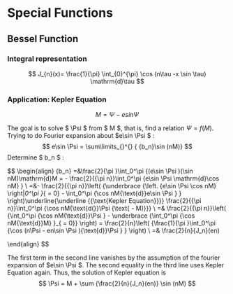 # Special Functions
## Bessel Function
### Integral representation
$$
J_{n}(x)= \frac{1}{\pi} \int_{0}^{\pi} \cos (n\tau -x \sin \tau) \mathrm{d}\tau
$$
### Application: Kepler Equation

$$M = \Psi  - esin\Psi $$

The goal is to solve $ \Psi $ from $ M $, that is, find a relation $\Psi  = f(M)$. Trying to do Fourier expansion about $e\sin \Psi $ :
$$
e\sin \Psi  = \sum\limits_{}^{} { {b_n}\sin (nM)} 
$$
Determine $ b_n $ :

$$
 \begin{align}
{b_n} =&\frac{2}{\pi }\int_0^\pi  {(e\sin \Psi )(\sin nM)\mathrm{d}M =  - \frac{2}{{\pi n}}\int_0^\pi  {e\sin \Psi \mathrm{d}\cos nM} } 
 \\
 =&- \frac{2}{{\pi n}}\left( {\underbrace {\left. {e\sin \Psi \cos nM} \right|_0^\pi }_{ = 0} - \int_0^\pi  {\cos nM{\text{d}}e\sin \Psi } } \right)\underline{\underline {{\text{Kepler Equation}}}} \frac{2}{{\pi n}}\int_0^\pi  {\cos nM{\text{d(}}\Psi {\text{ - M)}}} 
 \\
  =& \frac{2}{{\pi n}}\left( {\int_0^\pi  {\cos nM{\text{d}}\Psi }  - \underbrace {\int_0^\pi  {\cos nM{\text{d}}M} }_{ = 0}} \right) = \frac{2}{n}\left( {\frac{1}{\pi }\int_0^\pi  {\cos (n\Psi  - en\sin \Psi ){\text{d}}\Psi } } \right)
  \\
   =& \frac{2}{n}{J_n}(en)

\end{align}
$$

The first term in the second line vanishes by the assumption of the fourier expansion of $e\sin \Psi $. The second equality in the third line uses Kepler Equation again. Thus, the solution of Kepler equation is
$$
\Psi  = M + \sum {\frac{2}{n}{J_n}(en)} \sin (nM)
$$